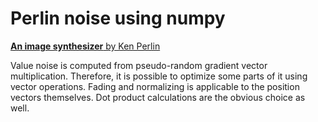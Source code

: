 # Perlin noise using numpy

[**An image synthesizer** by Ken Perlin](http://www.cs.cmu.edu/afs/cs.cmu.edu/academic/class/15869-f11/www/readings/perlin85_imagesynthesizer.pdf)

Value noise is computed from pseudo-random gradient vector multiplication.
Therefore, it is possible to optimize some parts of it using vector operations.
Fading and normalizing is applicable to the position vectors themselves.
Dot product calculations are the obvious choice as well.